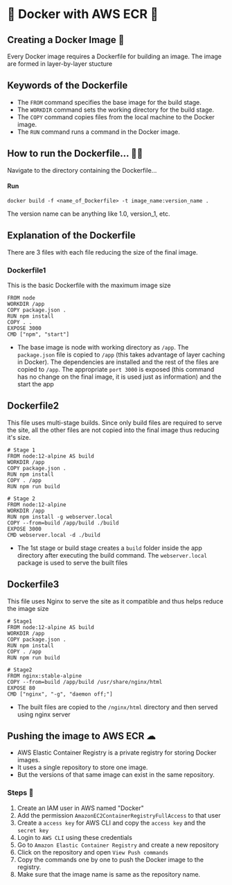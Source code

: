 # 🐳 Docker with AWS ECR 🚀

## Creating a Docker Image 📸
Every Docker image requires a Dockerfile for building an image. The image are formed in layer-by-layer stucture

## Keywords of the Dockerfile

- The ```FROM``` command specifies the base image for the build stage.
- The ```WORKDIR``` command sets the working directory for the build stage.
- The ```COPY``` command copies files from the local machine to the Docker image.
- The ```RUN``` command runs a command in the Docker image.

## How to run the Dockerfile... 🏃‍♂️

Navigate to the directory containing the Dockerfile...

#### Run

```docker build -f <name_of_Dockerfile> -t image_name:version_name .```

The version name can be anything like 1.0, version_1, etc.

## Explanation of the Dockerfile

There are 3 files with each file reducing the size of the final image.

### Dockerfile1
This is the basic Dockerfile with the maximum image size

```
FROM node
WORKDIR /app    
COPY package.json .   
RUN npm install
COPY . .
EXPOSE 3000
CMD ["npm", "start"]
```

- The base image is node with working directory as ```/app```. 
The ```package.json``` file is copied to ```/app``` (this takes advantage of layer caching in Docker). The dependencies are installed and 
the rest of the files are copied to ```/app```. 
The appropriate ```port 3000``` is exposed (this command has no change on the final image, it is used just as information)
and the start the app 

## Dockerfile2
This file uses multi-stage builds. Since only build files are required to serve the site, 
all the other files are not copied into the final image thus reducing it's size.

```
# Stage 1
FROM node:12-alpine AS build
WORKDIR /app
COPY package.json .
RUN npm install
COPY . /app
RUN npm run build 

# Stage 2
FROM node:12-alpine
WORKDIR /app
RUN npm install -g webserver.local
COPY --from=build /app/build ./build
EXPOSE 3000
CMD webserver.local -d ./build
```
- The 1st stage or build stage creates a ```build``` folder inside the app directory after executing the build command. 
The ```webserver.local``` package is used to serve the built files

## Dockerfile3
This file uses Nginx to serve the site as it compatible and thus helps reduce the image size

```
# Stage1
FROM node:12-alpine AS build
WORKDIR /app
COPY package.json .
RUN npm install
COPY . /app
RUN npm run build 

# Stage2
FROM nginx:stable-alpine
COPY --from=build /app/build /usr/share/nginx/html
EXPOSE 80
CMD ["nginx", "-g", "daemon off;"]
```
- The built files are copied to the ```/nginx/html``` directory and then served using nginx server

## Pushing the image to AWS ECR ☁
- AWS Elastic Container Registry is a private registry for storing Docker images. 
- It uses a single repository to store one image.
- But the versions of that same image can exist in the same repository. 

### Steps 🔢

1. Create an IAM user in AWS named "Docker"
2. Add the permission ```AmazonEC2ContainerRegistryFullAccess``` to that user
3. Create a ```access key``` for AWS CLI and copy the ```access key``` and the ```secret key```
4. Login to ```AWS CLI``` using these credentials 
5. Go to ```Amazon Elastic Container Registry``` and create a new repository
6. Click on the repository and open ```View Push commands```
7. Copy the commands one by one to push the Docker image to the registry.
8. Make sure that the image name is same as the repository name.

